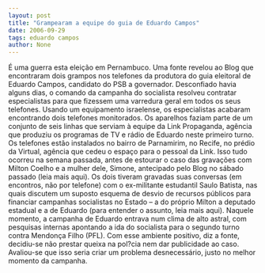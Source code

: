 ```yaml
---
layout: post
title: "Grampearam a equipe do guia de Eduardo Campos"
date: 2006-09-29
tags: eduardo campos
author: None
---
```

É uma guerra esta eleição em Pernambuco.
Uma fonte revelou ao Blog que encontraram dois grampos nos telefones da produtora do guia eleitoral de Eduardo Campos, candidato do PSB a governador.
Desconfiado havia alguns dias, o comando da campanha do socialista resolveu contratar especialistas para que fizessem uma varredura geral em todos os seus telefones.
Usando um equipamento israelense, os especialistas acabaram encontrando dois telefones monitorados.
Os aparelhos faziam parte de um conjunto de seis linhas que serviam à equipe da Link Propaganda, agência que produziu os programas de TV e rádio de Eduardo neste primeiro turno.
Os telefones estão instalados no bairro de Parnamirim, no Recife, no prédio da Virtual, agência que cedeu o espaço para o pessoal da Link.
Isso tudo ocorreu na semana passada, antes de estourar o caso das gravações com Milton Coelho e a mulher dele, Simone, antecipado pelo Blog no sábado passado (leia mais aqui).
Os dois tiveram gravadas suas conversas (em encontros, não por telefone) com o ex-militante estudantil Saulo Batista, nas quais discutem um suposto esquema de desvio de recursos públicos para financiar campanhas socialistas no Estado – a do próprio Milton a deputado estadual e a de Eduardo (para entender o assunto, leia mais aqui).
Naquele momento, a campanha de Eduardo entrava num clima de alto astral, com pesquisas internas&nbsp;apontando a ida do socialista para o segundo turno contra Mendonça Filho (PFL).
Com esse ambiente positivo, diz a fonte, decidiu-se não prestar queixa na pol?cia nem dar publicidade ao caso. Avaliou-se que isso seria criar um problema desnecessário, justo no melhor momento da campanha. 